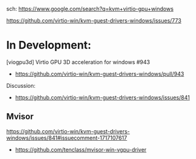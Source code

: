 sch: https://www.google.com/search?q=kvm+virtio-gpu+windows

https://github.com/virtio-win/kvm-guest-drivers-windows/issues/773

# In Development:
[viogpu3d] Virtio GPU 3D acceleration for windows #943
- https://github.com/virtio-win/kvm-guest-drivers-windows/pull/943

Discussion:
- https://github.com/virtio-win/kvm-guest-drivers-windows/issues/841

## Mvisor
https://github.com/virtio-win/kvm-guest-drivers-windows/issues/841#issuecomment-1717107617
- https://github.com/tenclass/mvisor-win-vgpu-driver
